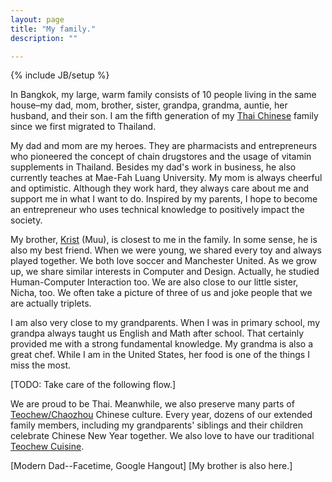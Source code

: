 ```yaml
---
layout: page
title: "My family."
description: ""

---
```

{% include JB/setup %}

In Bangkok, my large, warm family consists of 10 people living in the same house–my dad, mom, brother, sister,  grandpa, grandma, auntie, her husband, and their son. 
I am the fifth generation of my [Thai Chinese](http://en.wikipedia.org/wiki/Chinese_people_in_Thailand) family since we first migrated to Thailand.

My dad and mom are my heroes.  They are pharmacists and entrepreneurs who pioneered the concept of chain drugstores and the usage of vitamin supplements in Thailand.  Besides my dad's work in business, he also currently teaches at Mae-Fah Luang University.  My mom is always cheerful and optimistic.  Although they work hard, they always care about me and support me in what I want to do.  Inspired by my parents, I hope to become an entrepreneur who uses technical knowledge to positively impact the society. 

My brother, [Krist](http://krist.yellowpigz.com]) (Muu), is closest to me in the family.  In some sense, he is also my best friend.  When we were young, we shared every toy and always played together.  We both love soccer and Manchester United.  As we grow up, we share similar interests in Computer and Design.  Actually, he studied Human-Computer Interaction too.  We are also close to our little sister, Nicha, too.  We often take a picture of three of us and joke people that we are actually triplets. 

I am also very close to my grandparents.  When I was in primary school, my grandpa always taught us English and Math after school.  That certainly provided me with a strong fundamental knowledge.  My grandma is also a great chef.  While I am in the United States, her food is one of the things I miss the most.  

[TODO: Take care of the following flow.]

We are proud to be Thai.  Meanwhile, we also preserve many parts of [Teochew/Chaozhou](http://en.wikipedia.org/wiki/Chaozhou) Chinese culture.  Every year, dozens of our extended family members, including my grandparents' siblings and their children celebrate Chinese New Year together.  We also love to have <!--find better word--> our traditional [Teochew Cuisine](http://en.wikipedia.org/wiki/Teochew_cuisine). 

[Modern Dad--Facetime, Google Hangout] [My brother is also here.]